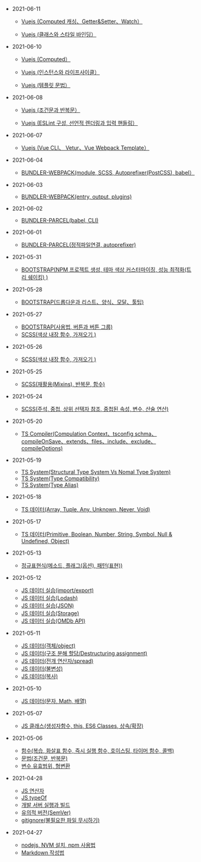 - 2021-06-11

  - [Vuejs (Computed 캐싱、Getter&Setter、Watch）](https://digndkssud.github.io/20210611/computed)
  
  - [Vuejs (클래스와 스타일 바인딩）](https://digndkssud.github.io/20210611/class)
  
  
- 2021-06-10

  - [Vuejs (Computed）](https://digndkssud.github.io/20210610/computed)
  
  - [Vuejs (인스턴스와 라이프사이클）](https://digndkssud.github.io/20210610/instance)
   
  - [Vuejs (템플릿 문법）](https://digndkssud.github.io/20210610/template)


- 2021-06-08

  - [Vuejs (조건문과 반복문）](https://digndkssud.github.io/20210608/if-for)
   
  - [Vuejs (ESLint 구성, 선언적 렌더링과 입력 핸들링）](https://digndkssud.github.io/20210608/eslint)

- 2021-06-07

  - [Vuejs (Vue CLI、 Vetur、Vue Webpack Template）](https://digndkssud.github.io/20210607/vuejs)

- 2021-06-04

  - [BUNDLER-WEBPACK(module, SCSS, Autoprefixer(PostCSS), babel）](https://digndkssud.github.io/20210604/webpack)

- 2021-06-03

  - [BUNDLER-WEBPACK(entry, output, plugins)](https://digndkssud.github.io/20210603/webpack)
  
- 2021-06-02

  - [BUNDLER-PARCEL(babel, CLI)](https://digndkssud.github.io/20210602/parcel)
  
- 2021-06-01

  - [BUNDLER-PARCEL(정적파일연결, autoprefixer)](https://digndkssud.github.io/20210601/parcel)
  
- 2021-05-31

  - [BOOTSTRAP(NPM 프로젝트 생성, 테마 색상 커스터마이징, 성능 최적화(트리 쉐이킹) )](https://digndkssud.github.io/20210531/bootstrap)
  
- 2021-05-28

  - [BOOTSTRAP(드롭다운과 리스트、양식、모달、툴팁)](https://digndkssud.github.io/20210528/bootstrap)
  
- 2021-05-27

  - [BOOTSTRAP(사용법, 버튼과 버튼 그룹)](https://digndkssud.github.io/20210527/bootstrap)
  - [SCSS(색상 내장 함수, 가져오기 )](https://digndkssud.github.io/20210527/scss)

- 2021-05-26

  - [SCSS(색상 내장 함수, 가져오기 )](https://digndkssud.github.io/20210526/scss)

- 2021-05-25

  - [SCSS(재활용(Mixins), 반복문, 함수)](https://digndkssud.github.io/20210525/scss)

- 2021-05-24

  - [SCSS(주석, 중첩, 상위 선택자 참조, 중첩된 속성, 변수, 산술 연산)](https://digndkssud.github.io/20210524/scss)

- 2021-05-20

  - [TS Compiler(Compulation Context、tsconfig schma、compileOnSave、extends、files、include、exclude、compileOptions)](https://digndkssud.github.io/20210520/typeScript)
- 2021-05-19

  - [TS System(Structural Type System Vs Nomal Type System)](https://digndkssud.github.io/20210519/typesystem)
  - [TS System(Type Compatibility)](https://digndkssud.github.io/20210519/typeCompatibility)
  - [TS System(Type Alias)](https://digndkssud.github.io/20210519/type_Alias)


- 2021-05-18
 
  - [TS 데이터(Array, Tuple, Any, Unknown, Never, Void)](https://digndkssud.github.io/20210518/typescript_Essentials)

- 2021-05-17
  - [TS 데이터(Primitive, Boolean, Number, String, Symbol, Null & Undefined, Object)](https://digndkssud.github.io/20210517/typeAnnotation)
  
- 2021-05-13
  - [정규표현식(메소드, 플래그(옵션), 패턴(표현))](https://digndkssud.github.io/20210513/regexp)

- 2021-05-12

  - [JS 데이터 실습(import/export)](https://digndkssud.github.io/20210512/import_export)
  - [JS 데이터 실습(Lodash)](https://digndkssud.github.io/20210512/lodash)
  - [JS 데이터 실습(JSON)](https://digndkssud.github.io/20210512/json)
  - [JS 데이터 실습(Storage)](https://digndkssud.github.io/20210512/storage)
  - [JS 데이터 실습(OMDb API)](https://digndkssud.github.io/20210512/omdb)

- 2021-05-11

  - [JS 데이터(객체/object)](https://digndkssud.github.io/20210511/object)
  - [JS 데이터(구조 분해 할당/Destructuring assignment)](https://digndkssud.github.io/20210511/destructuring_assignment)
  - [JS 데이터(전개 연산자/spread)](https://digndkssud.github.io/20210511/spread)
  - [JS 데이터(불변성)](https://digndkssud.github.io/20210511/immutability)
  - [JS 데이터(복사)](https://digndkssud.github.io/20210511/copy)
  
- 2021-05-10

  - [JS 데이터(문자, Math, 배열)](https://digndkssud.github.io/20210510/javascriptData_1)

- 2021-05-07

  - [JS 클래스(생성자함수, this, ES6 Classes, 상속/확장)](https://digndkssud.github.io/20210507/JSClass)


- 2021-05-06

  - [함수(복습, 화살표 함수, 즉시 실행 함수, 호이스팅, 타이머 함수, 콜백)](https://digndkssud.github.io/20210506/function)  
  - [문법(조건문, 반복문)](https://digndkssud.github.io/20210506/Statement)  
  - [변수 유효범위, 형변환](https://digndkssud.github.io/20210506/Variable)

- 2021-04-28


  - [JS 연산자](https://digndkssud.github.io/operator)
  - [JS typeOf](https://digndkssud.github.io/JS-TEST)
  - [개발 서버 실행과 빌드](https://digndkssud.github.io/server)  
  - [유의적 버전(SemVer)](https://digndkssud.github.io/SemVer)  
  - [gitignore(불필요한 파일 무시하기)](https://digndkssud.github.io/gitignore)
  
  
- 2021-04-27


  - [nodejs, NVM 설치, npm 사용법](https://digndkssud.github.io/nodejs)  
  - [Markdown 작성법](https://digndkssud.github.io/markdown)
